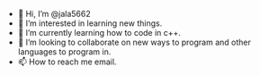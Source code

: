 - 👋 Hi, I’m @jala5662
- 👀 I’m interested in learning new things. 
- 🌱 I’m currently learning how to code in c++.
- 💞️ I’m looking to collaborate on new ways to program and other languages to program in. 
- 📫 How to reach me email. 

<!---
jala5662/jala5662 is a ✨ special ✨ repository because its `README.md` (this file) appears on your GitHub profile.
You can click the Preview link to take a look at your changes.
--->
